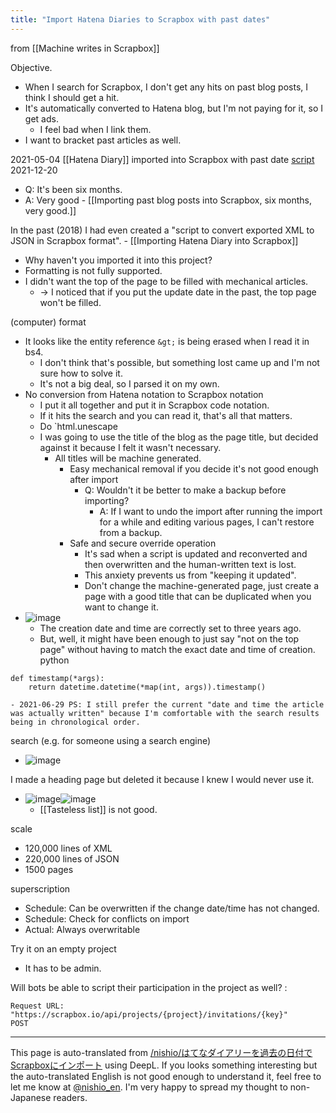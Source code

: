```yaml
---
title: "Import Hatena Diaries to Scrapbox with past dates"
---
```


from  [[Machine writes in Scrapbox]]

Objective.
- When I search for Scrapbox, I don't get any hits on past blog posts, I think I should get a hit.
- It's automatically converted to Hatena blog, but I'm not paying for it, so I get ads.
    - I feel bad when I link them.
- I want to bracket past articles as well.

2021-05-04 [[Hatena Diary]] imported into Scrapbox with past date [script](https://github.com/nishio/scbot/blob/main/from_hatena.py)
2021-12-20
- Q: It's been six months.
- A: Very good
        - [[Importing past blog posts into Scrapbox, six months, very good.]]

In the past (2018) I had even created a "script to convert exported XML to JSON in Scrapbox format".
    - [[Importing Hatena Diary into Scrapbox]]
- Why haven't you imported it into this project?
- Formatting is not fully supported.
- I didn't want the top of the page to be filled with mechanical articles.
    - → I noticed that if you put the update date in the past, the top page won't be filled.

(computer) format
- It looks like the entity reference `&gt;` is being erased when I read it in bs4.
    - I don't think that's possible, but something lost came up and I'm not sure how to solve it.
    - It's not a big deal, so I parsed it on my own.
- No conversion from Hatena notation to Scrapbox notation
    - I put it all together and put it in Scrapbox code notation.
    - If it hits the search and you can read it, that's all that matters.
    - Do `html.unescape
    - I was going to use the title of the blog as the page title, but decided against it because I felt it wasn't necessary.
        - All titles will be machine generated.
            - Easy mechanical removal if you decide it's not good enough after import
                - Q: Wouldn't it be better to make a backup before importing?
                    - A: If I want to undo the import after running the import for a while and editing various pages, I can't restore from a backup.
            - Safe and secure override operation
                - It's sad when a script is updated and reconverted and then overwritten and the human-written text is lost.
                - This anxiety prevents us from "keeping it updated".
                - Don't change the machine-generated page, just create a page with a good title that can be duplicated when you want to change it.
- ![image](https://gyazo.com/64bf2d44ad71f4b8515f6e6016d98f67/thumb/1000)
    - The creation date and time are correctly set to three years ago.
    - But, well, it might have been enough to just say "not on the top page" without having to match the exact date and time of creation.
python

```
def timestamp(*args):
    return datetime.datetime(*map(int, args)).timestamp()
```

    - 2021-06-29 PS: I still prefer the current "date and time the article was actually written" because I'm comfortable with the search results being in chronological order.

search (e.g. for someone using a search engine)
- ![image](https://gyazo.com/e3626a3f075a86a8838aa67c3723f9d4/thumb/1000)

I made a heading page but deleted it because I knew I would never use it.
- ![image](https://gyazo.com/8f7f138a86ffc2610f8e703406b0ec5e/thumb/1000)![image](https://gyazo.com/a8cacff7f08c9b94a2ca9755746640fe/thumb/1000)
    - [[Tasteless list]] is not good.


scale
- 120,000 lines of XML
- 220,000 lines of JSON
- 1500 pages

superscription
- Schedule: Can be overwritten if the change date/time has not changed.
- Schedule: Check for conflicts on import
- Actual: Always overwritable

Try it on an empty project
- It has to be admin.

Will bots be able to script their participation in the project as well?
:

```
Request URL: "https://scrapbox.io/api/projects/{project}/invitations/{key}"
POST
```


---
This page is auto-translated from [/nishio/はてなダイアリーを過去の日付でScrapboxにインポート](https://scrapbox.io/nishio/はてなダイアリーを過去の日付でScrapboxにインポート) using DeepL. If you looks something interesting but the auto-translated English is not good enough to understand it, feel free to let me know at [@nishio_en](https://twitter.com/nishio_en). I'm very happy to spread my thought to non-Japanese readers.